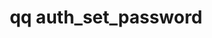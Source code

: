 ---
category: auth
command: auth_set_password
keywords: qq, qq_cli, auth_set_password
optional_options:
- alternate: []
  help: Name or ID of user to modify
  name: --id
  required: true
- alternate:
  - --password
  help: The user's new password (insecure, visible via ps)
  name: -p
  required: false
permalink: /qq-cli-command-guide/auth/auth_set_password.html
positional_options: []
sidebar: qq_cli_command_reference_sidebar
summary: This section explains how to use the <code>qq auth_set_password</code> command.
synopsis: Set a user's password
title: qq auth_set_password
usage: qq auth_set_password [-h] --id ID [-p PASSWORD]

---